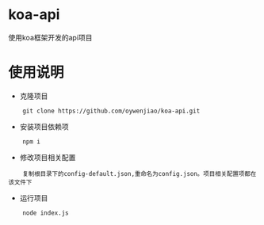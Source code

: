 # koa-api
使用koa框架开发的api项目

# 使用说明

+ 克隆项目
```
    git clone https://github.com/oywenjiao/koa-api.git
```

+ 安装项目依赖项
```
    npm i
```

+ 修改项目相关配置
```
    复制根目录下的config-default.json,重命名为config.json。项目相关配置项都在该文件下
```

+ 运行项目
```
    node index.js
```